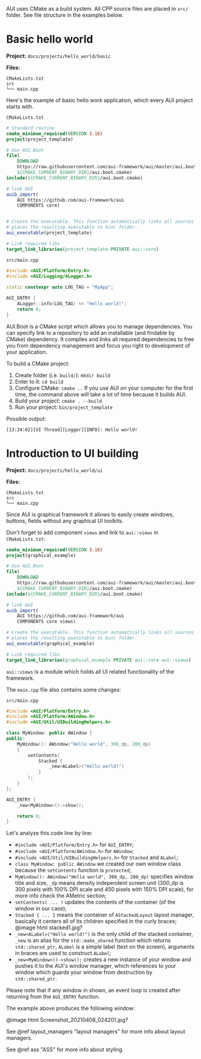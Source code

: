 AUI uses CMake as a build system. All CPP source files are placed in `src/` folder. See file structure in the examples
below.

#  Basic hello world

**Project:** `docs/projects/hello_world/basic`

**Files:**

```
CMakeLists.txt
src
└── main.cpp
```

Here's the example of basic hello work application, which every AUI project starts with.

`CMakeLists.txt`

```cmake
# Standard routine
cmake_minimum_required(VERSION 3.16)
project(project_template)

# Use AUI.Boot
file(
    DOWNLOAD 
    https://raw.githubusercontent.com/aui-framework/aui/master/aui.boot.cmake 
    ${CMAKE_CURRENT_BINARY_DIR}/aui.boot.cmake)
include(${CMAKE_CURRENT_BINARY_DIR}/aui.boot.cmake)

# link AUI
auib_import(
    AUI https://github.com/aui-framework/aui 
    COMPONENTS core)


# Create the executable. This function automatically links all sources from the src/ folder, creates CMake target and
# places the resulting executable to bin/ folder.
aui_executable(project_template)

# Link required libs
target_link_libraries(project_template PRIVATE aui::core)
```

`src/main.cpp`

```cpp
#include <AUI/Platform/Entry.h>
#include <AUI/Logging/ALogger.h>
 
static constexpr auto LOG_TAG = "MyApp";

AUI_ENTRY {
    ALogger::info(LOG_TAG) << "Hello world!";
    return 0;
}
```

AUI.Boot is a CMake script which allows you to manage dependencies.
You can specify link to a repository to add an installable (and findable by CMake) dependency. It compiles and links all required dependencies to free you from dependency management and focus you right to development of your application.

To build a CMake project:

1. Create folder (i.e. `build/`): `mkdir build`
2. Enter to it: `cd build`
3. Configure CMake: `cmake ..`
   If you use AUI on your computer for the first time, the command above will take a lot of time because it builds AUI.
4. Build your project: `cmake . --build`
5. Run your project: `bin/project_template`

Possible output:

```
[13:24:02][UI Thread][Logger][INFO]: Hello world!
```

# Introduction to UI building

**Project:** `docs/projects/hello_world/ui`

**Files:**

```
CMakeLists.txt
src
└── main.cpp
```

Since AUI is graphical framework it allows to easily create windows, buttons, fields without any graphical UI toolkits.

Don't forget to add component `views` and link to `aui::views` in `CMakeLists.txt`:

```cmake
cmake_minimum_required(VERSION 3.16)
project(graphical_example)

# Use AUI.Boot
file(
    DOWNLOAD 
    https://raw.githubusercontent.com/aui-framework/aui/master/aui.boot.cmake 
    ${CMAKE_CURRENT_BINARY_DIR}/aui.boot.cmake)
include(${CMAKE_CURRENT_BINARY_DIR}/aui.boot.cmake)

# link AUI
auib_import(
    AUI https://github.com/aui-framework/aui 
    COMPONENTS core views)

# Create the executable. This function automatically links all sources from the src/ folder, creates CMake target and
# places the resulting executable to bin/ folder.
aui_executable(graphical_example)

# Link required libs
target_link_libraries(graphical_example PRIVATE aui::core aui::views)
```

`aui::views` is a module which holds all UI related functionality of the framework.

The `main.cpp` file also contains some changes:

`src/main.cpp`

```cpp
#include <AUI/Platform/Entry.h>
#include <AUI/Platform/AWindow.h>
#include <AUI/Util/UIBuildingHelpers.h>

class MyWindow: public AWindow {
public:
    MyWindow(): AWindow("Hello world", 300_dp, 200_dp)
    {
        setContents(
            Stacked {
                _new<ALabel>("Hello world!")
            }
        );
    }
};

AUI_ENTRY {
    _new<MyWindow>()->show();

    return 0;
}
```

Let's analyze this code line by line:

- `#include <AUI/Platform/Entry.h>` for `AUI_ENTRY`;
- `#include <AUI/Platform/AWindow.h>` for `AWindow`;
- `#include <AUI/Util/UIBuildingHelpers.h>` for `Stacked` and `ALabel`;
- `class MyWindow: public AWindow` we created our own window class because the `setContents` function is `protected`;
- `MyWindow(): AWindow("Hello world", 300_dp, 200_dp)` specifies window title and size, `_dp` means density independent
  screen unit (300_dp is 300 pixels with 100% DPI scale and 450 pixels with 150% DPI scale), for more info check the
  AMetric section;
- `setContents( ... )` updates the contents of the container (of the window in our case);
- `Stacked { ... }` means the container of `AStackedLayout` layout manager, basically it centers all of its children
  specified in the curly braces;
  @image html stacked1.jpg?
- `_new<ALabel>("Hello world!")` is the only child of the stacked container, `_new` is an alias for the
  `std::make_shared` function which returns `std::shared_ptr`, `ALabel` is a simple label (text on the screen),
  arguments in braces are used to construct `ALabel`;
- `_new<MyWindow>()->show();` creates a new instance of your window and pushes it to the AUI's window manager, which
  references to your window which guards your window from destruction by `std::shared_ptr`.

Please note that if any window in shown, an event loop is created after returning from the `AUI_ENTRY` function.

The example above produces the following window:

@image html Screenshot_20210408_024201.jpg?

See @ref layout_managers "layout managers" for more info about layout managers.

See @ref ass "ASS" for more info about styling.
